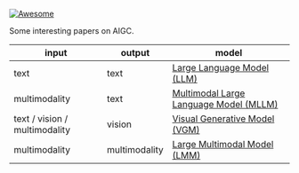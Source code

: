 [![Awesome](https://cdn.rawgit.com/sindresorhus/awesome/d7305f38d29fed78fa85652e3a63e154dd8e8829/media/badge.svg)](https://github.com/sindresorhus/awesome)

Some interesting papers on AIGC.

| input | output | model |
| --- | --- | --- |
| text | text | [Large Language Model (LLM)](LARGE_LANGUAGE_MODEL.md) |
| multimodality | text | [Multimodal Large Language Model (MLLM)](MULTIMODAL_LARGE_LANGUAGE_MODEL.md) |
| text / vision / multimodality | vision | [Visual Generative Model (VGM)](VISUAL_GENERATIVE_MODEL.md) |
| multimodality | multimodality | [Large Multimodal Model (LMM)](LARGE_MULTIMODAL_MODEL.md) |